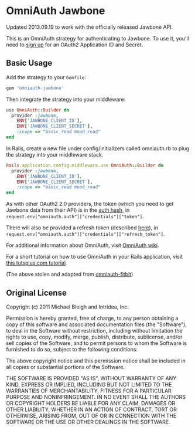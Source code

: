 # OmniAuth Jawbone

Updated 2013.09.19 to work with the officially released Jawbone API.

This is an OmniAuth strategy for authenticating to Jawbone. To
use it, you'll need to [sign up](https://jawbone.com/up/developer) for an OAuth2 Application ID and Secret.

## Basic Usage

Add the strategy to your `Gemfile`:

```ruby
gem 'omniauth-jawbone'
```

Then integrate the strategy into your middleware:

```ruby
use OmniAuth::Builder do
  provider :jawbone, 
    ENV['JAWBONE_CLIENT_ID'], 
    ENV['JAWBONE_CLIENT_SECRET'], 
    :scope => "basic_read mood_read"
end
```

In Rails, create a new file under config/initializers called omniauth.rb to plug the strategy into your middleware stack.

```ruby
Rails.application.config.middleware.use OmniAuth::Builder do
  provider :jawbone, 
    ENV['JAWBONE_CLIENT_ID'], 
    ENV['JAWBONE_CLIENT_SECRET'], 
    :scope => "basic_read mood_read"
end
```

As with other OAuth2 2.0 providers, the token (which you need to get
Jawbone data from their API) is in the [auth
hash](https://github.com/intridea/omniauth/wiki/Auth-Hash-Schema), in
`request.env["omniauth.auth"]["credentials"]["token"]`.

There will also be provided a refresh token (described [here](https://nudgestage.jawbone.com/up/developer/authentication)), in `request.env["omniauth.auth"]["credentials"]["refresh_token"]`.

For additional information about OmniAuth, visit [OmniAuth wiki](https://github.com/intridea/omniauth/wiki).

For a short tutorial on how to use OmniAuth in your Rails application, visit [this tutsplus.com tutorial](http://net.tutsplus.com/tutorials/ruby/how-to-use-omniauth-to-authenticate-your-users/).

(The above stolen and adapted from [omniauth-fitbit](https://github.com/tkgospodinov/omniauth-fitbit))

## Original License

Copyright (c) 2011 Michael Bleigh and Intridea, Inc.

Permission is hereby granted, free of charge, to any person obtaining a copy of this software and associated documentation files (the "Software"), to deal in the Software without restriction, including without limitation the rights to use, copy, modify, merge, publish, distribute, sublicense, and/or sell copies of the Software, and to permit persons to whom the Software is furnished to do so, subject to the following conditions:

The above copyright notice and this permission notice shall be included in all copies or substantial portions of the Software.

THE SOFTWARE IS PROVIDED "AS IS", WITHOUT WARRANTY OF ANY KIND, EXPRESS OR IMPLIED, INCLUDING BUT NOT LIMITED TO THE WARRANTIES OF MERCHANTABILITY, FITNESS FOR A PARTICULAR PURPOSE AND NONINFRINGEMENT. IN NO EVENT SHALL THE AUTHORS OR COPYRIGHT HOLDERS BE LIABLE FOR ANY CLAIM, DAMAGES OR OTHER LIABILITY, WHETHER IN AN ACTION OF CONTRACT, TORT OR OTHERWISE, ARISING FROM, OUT OF OR IN CONNECTION WITH THE SOFTWARE OR THE USE OR OTHER DEALINGS IN THE SOFTWARE.
